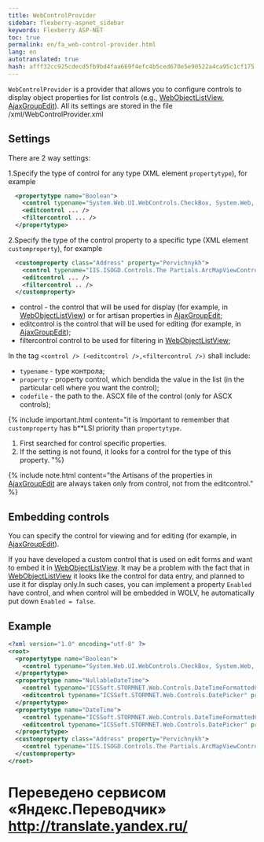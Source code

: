 ```yaml
--- 
title: WebControlProvider 
sidebar: flexberry-aspnet_sidebar 
keywords: Flexberry ASP-NET 
toc: true 
permalink: en/fa_web-control-provider.html 
lang: en 
autotranslated: true 
hash: afff32cc925cdecd5fb9bd4faa669f4efc4b5ced670e5e90522a4ca95c1cf175 
--- 
```


`WebControlProvider` is a provider that allows you to configure controls to display object properties for list controls (e.g., [WebObjectListView](fa_web-object-list-view.html), [AjaxGroupEdit](fa_ajax-group-edit.html)). All its settings are stored in the file /xml/WebControlProvider.xml 

## Settings 

There are 2 way settings: 

1.Specify the type of control for any type (XML element `propertytype`), for example 

```xml
  <propertytype name="Boolean">
    <control typename="System.Web.UI.WebControls.CheckBox, System.Web, Version=2.0.0.0, Culture=neutral, PublicKeyToken=b03f5f7f11d50a3a" property="Checked" codefile="" />
    <editcontrol ... />
    <filtercontrol ... />
  </propertytype>
``` 

2.Specify the type of the control property to a specific type (XML element `customproperty`), for example 

```xml
  <customproperty class="Address" property="Pervichnykh">
    <control typename="IIS.ISOGD.Controls.The Partials.ArcMapViewControl" property="PrimaryKey" codefile="~/Controls/Partials/ArcMapViewControl.ascx" /> 
    <editcontrol ... />
    <filtercontrol .. />
  </customproperty>
``` 

* control - the control that will be used for display (for example, in [WebObjectListView](fa_web-object-list-view.html)) or for artisan properties in [AjaxGroupEdit](fa_ajax-group-edit.html); 
* editcontrol is the control that will be used for editing (for example, in [AjaxGroupEdit](fa_ajax-group-edit.html)); 
* filtercontrol control to be used for filtering in [WebObjectListView](fa_web-object-list-view.html); 

In the tag `<control /> (<editcontrol />,<filtercontrol />)` shall include: 

* `typename` - type контрола; 
* `property` - property control, which bendida the value in the list (in the particular cell where you want the control); 
* `codefile` - the path to the. ASCX file of the control (only for ASCX controls); 

{% include important.html content="it is Important to remember that `customproperty` has b**LSI priority than `propertytype`. 

1. First searched for control specific properties. 
2. If the setting is not found, it looks for a control for the type of this property. 
"%} 

{% include note.html content="the Artisans of the properties in [AjaxGroupEdit](fa_ajax-group-edit.html) are always taken only from control, not from the editcontrol." %} 

## Embedding controls 

You can specify the control for viewing and for editing (for example, in [AjaxGroupEdit](fa_ajax-group-edit.html)). 

If you have developed a custom control that is used on edit forms and want to embed it in [WebObjectListView](fa_web-object-list-view.html). It may be a problem with the fact that in [WebObjectListView](fa_web-object-list-view.html) it looks like the control for data entry, and planned to use it for display only.In such cases, you can implement a property `Enabled` have control, and when control will be embedded in WOLV, he automatically put down `Enabled = false`. 

## Example 

```xml
<?xml version="1.0" encoding="utf-8" ?>
<root>
  <propertytype name="Boolean">
    <control typename="System.Web.UI.WebControls.CheckBox, System.Web, Version=2.0.0.0, Culture=neutral, PublicKeyToken=b03f5f7f11d50a3a" property="Checked" codefile=""/>
  </propertytype>
  <propertytype name="NullableDateTime">
    <control typename="ICSSoft.STORMNET.Web.Controls.DateTimeFormattedControl" property="Text" codefile="DateTimeFormattedControl.ascx"/>
    <editcontrol typename="ICSSoft.STORMNET.Web.Controls.DatePicker" property="Text" codefile="The DatePicker.ascx"/>
  </propertytype>
  <propertytype name="DateTime">
    <control typename="ICSSoft.STORMNET.Web.Controls.DateTimeFormattedControl" property="Text" codefile="DateTimeFormattedControl.ascx"/>
    <editcontrol typename="ICSSoft.STORMNET.Web.Controls.DatePicker" property="Text" codefile="The DatePicker.ascx"/>
  </propertytype>
  <customproperty class="Address" property="Pervichnykh">
    <control typename="IIS.ISOGD.Controls.The Partials.ArcMapViewControl" property="PrimaryKey" codefile="~/Controls/Partials/ArcMapViewControl.ascx" /> 
  </customproperty>
</root>
``` 



 # Переведено сервисом «Яндекс.Переводчик» http://translate.yandex.ru/